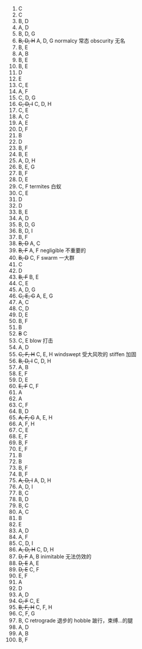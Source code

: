 1. C
2. C
3. B, D
4. A, D
5. B, D, G
6. ~~B, D, H~~ A, D, G
   normalcy 常态
   obscurity 无名
7. B, E
8. A, B
9. B, E
10. B, E
11. D
12. E
13. C, E
14. A, F
15. C, D, G
16. ~~C, D, I~~ C, D, H
17. C, E
18. A, C
19. A, E
20. D, F
21. B
22. D
23. B, F
24. B, E
25. A, D, H
26. B, E, G
27. B, F
28. D, E
29. C, F
    termites 白蚁
30. C, E
31. D
32. D
33. B, E
34. A, D
35. B, D, G
36. B, D, I
37. B, F
38. ~~B, D~~ A, C
39. ~~B, F~~ A, F
    negligible 不重要的
40. ~~B, D~~ C, F
    swarm 一大群
41. C
42. D
43. ~~B, F~~ B, E
44. C, E
45. A, D, G
46. ~~C, E, G~~ A, E, G
47. A, C
48. C, D
49. D, E
50. B, F
51. B
52. ~~B~~ C
53. C, E
    blow 打击
54. A, D
55. ~~C, F, H~~ C, E, H
    windswept 受大风吹的
    stiffen 加固
56. ~~B, D, I~~ C, D, H
57. A, B
58. E, F
59. D, E
60. ~~E, F~~ C, F
61. A
62. A
63. C, F
64. B, D
65. ~~A, F, G~~ A, E, H
66. A, F, H
67. C, E
68. E, F
69. B, F
70. E, F
71. B
72. B
73. B, F
74. B, F
75. ~~A, D, I~~ A, D, H
76. A, D, I
77. B, C
78. B, D
79. B, C
80. A, C
81. B
82. E
83. A, D
84. A, F
85. C, D, I
86. ~~A, D, H~~ C, D, H
87. ~~D, F~~ A, B
    inimitable 无法仿效的
88. ~~D, E~~ A, E
89. ~~D, E~~ C, F
90. E, F
91. A
92. D
93. A, D
94. ~~C, F~~ C, E
95. ~~B, F, H~~ C, F, H
96. C, F, G
97. B, C
    retrograde 退步的
    hobble 跛行，束缚...的腿
98. A, D
99. A, B
100. B, F